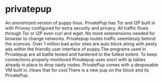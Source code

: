 # privatepup
An anonimized version of puppy linux. PrivatePup has Tor and I2P built in with Privoxy configured for extra security and privacy. All traffic flows through Tor or I2P even curl and wget. No more extenensions needed for browser to change networks. Privatepup routes traffic seemlessly behind the scences. Over 1 million bad actor sites are auto block along with pesty ads within the friendly user interface of puppy.The programs used in Privatepup are all battle tested and hardened to the fullest extent. To keep connections properly monitored Privatepup uses snort with ip tables already in place to drop nasty nodes. PrivatePup comes with a desposable VM built in..Hows that for cool.There is a new pup on the block and its PrivatePup.

